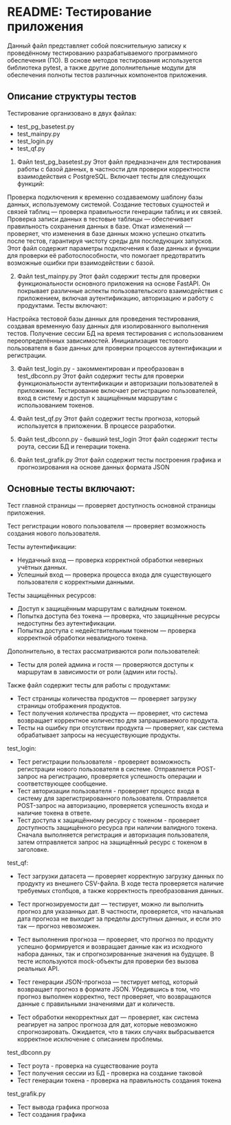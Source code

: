 # README: Тестирование приложения
Данный файл представляет собой пояснительную записку к проведённому тестированию 
разрабатываемого программного обеспечения (ПО). В основе методов тестирования используется 
библиотека pytest, а также другие дополнительные модули для обеспечения полноты тестов 
различных компонентов приложения.

## Описание структуры тестов

Тестирование организовано в двух файлах:

* test_pg_basetest.py
* test_mainpy.py
* test_login.py
* test_qf.py

1. Файл test_pg_basetest.py
Этот файл предназначен для тестирования работы с базой данных, в частности для проверки корректности взаимодействия с PostgreSQL. Включает тесты для следующих функций:

Проверка подключения к временно создаваемому шаблону базы данных, используемому системой.
Создание тестовых сущностей и связей таблиц — проверка правильности генерации таблиц и их связей.
Проверка записи данных в тестовые таблицы — обеспечивает правильность сохранения данных в базе.
Откат изменений — проверяет, что изменения в базе данных можно успешно откатить после тестов, 
гарантируя чистоту среды для последующих запусков.
Этот файл содержит параметры подключения к базе данных и функции для проверки её работоспособности, 
что помогает предотвратить возможные ошибки при взаимодействии с базой.

2. Файл test_mainpy.py
Этот файл содержит тесты для проверки функциональности основного приложения на основе FastAPI. 
Он покрывает различные аспекты пользовательского взаимодействия с приложением, включая 
аутентификацию, авторизацию и работу с продуктами. Тесты включают:

Настройка тестовой базы данных для проведения тестирования, создавая временную базу данных 
для изолированного выполнения тестов.
Получение сессии БД на время тестирования с использованием переопределённых зависимостей.
Инициализация тестового пользователя в базе данных для проверки процессов аутентификации и регистрации.

3. Файл test_login.py - закомментирован и преобразован в test_dbconn.py
Этот файл содержит тесты для проверки функциональности аутентификации и авторизации пользователей 
в приложении. Тестирование включает регистрацию пользователей, вход в систему и доступ к 
защищённым маршрутам с использованием токенов.

4. Файл test_qf.py
Этот файл содержит тесты прогноза, который используется в приложении. В процессе разработки.

5. Файл test_dbconn.py - бывший test_login
Этот файл содержит тесты роута, сессии БД и генерации токена.

6. Файл test_grafik.py
Этот файл содержит тесты построения графика и прогнозирования на основе данных формата JSON


## Основные тесты включают:

Тест главной страницы — проверяет доступность основной страницы приложения.

Тест регистрации нового пользователя — проверяет возможность создания нового пользователя.

Тесты аутентификации:
* Неудачный вход — проверка корректной обработки неверных учётных данных.
* Успешный вход — проверка процесса входа для существующего пользователя с корректными данными.

Тесты защищённых ресурсов:
* Доступ к защищённым маршрутам с валидным токеном.
* Попытка доступа без токена — проверка, что защищённые ресурсы недоступны без аутентификации.
* Попытка доступа с недействительным токеном — проверка корректной обработки невалидного токена.

Дополнительно, в тестах рассматриваются роли пользователей:
* Тесты для ролей админа и гостя — проверяются доступы к маршрутам в зависимости от роли
(админ или гость).

Также файл содержит тесты для работы с продуктами:
* Тест страницы количества продуктов — проверяет загрузку страницы отображения продуктов.
* Тест получения количества продукта — проверяет, что система возвращает корректное 
количество для запрашиваемого продукта.
* Тесты на ошибку при отсутствии продукта — проверяет, как система обрабатывает 
запросы на несуществующие продукты.

test_login:
* Тест регистрации пользователя - проверяет возможность регистрации нового пользователя в системе. 
Отправляется POST-запрос на регистрацию, проверяется успешность операции и соответствующее сообщение.
* Тест авторизации пользователя - проверяет процесс входа в систему для зарегистрированного пользователя. 
Отправляется POST-запрос на авторизацию, проверяется успешность входа и наличие токена в ответе.
* Тест доступа к защищённому ресурсу с токеном - проверяет доступность защищённого ресурса при наличии 
валидного токена. Сначала выполняется регистрация и авторизация пользователя, затем 
отправляется запрос на защищённый ресурс с токеном в заголовке.

test_qf:
* Тест загрузки датасета — проверяет корректную загрузку данных по продукту 
из внешнего CSV-файла. В ходе теста проверяется наличие требуемых столбцов, 
а также корректность преобразования данных.

* Тест прогнозируемости дат — тестирует, можно ли выполнить прогноз для 
указанных дат. В частности, проверяется, что начальная дата прогноза 
не выходит за пределы доступных данных, и если это так — прогноз невозможен.

* Тест выполнения прогноза — проверяет, что прогноз по продукту успешно 
формируется и возвращает данные как из исходного набора данных, так 
и спрогнозированные значения на будущее. В тесте используются mock-объекты для проверки без вызова реальных API.

* Тест генерации JSON-прогноза — тестирует метод, который возвращает 
прогноз в формате JSON. Убедившись в том, что прогноз выполнен корректно, 
тест проверяет, что возвращаются данные с правильными значениями дат и количеств.

* Тест обработки некорректных дат — проверяет, как система реагирует на 
запрос прогноза для дат, которые невозможно спрогнозировать. Ожидается, 
что в таких случаях выбрасывается корректное исключение с описанием проблемы.

test_dbconn.py
* Тест роута - проверка на существование роута
* Тест получения сессии из БД - проверка на создание таковой
* Тест генерации токена - проверка на правильность создания токена

test_grafik.py
* Тест вывода графика прогноза
* Тест создания графика